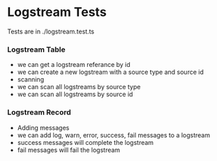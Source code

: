 # Logstream Tests
Tests are in ./logstream.test.ts

### Logstream Table 
 - we can get a logstream referance by id
 - we can create a new logstream with a source type and source id
 - scanning
  - we can scan all logstreams by source type
  - we can scan all logstreams by source id

### Logstream Record
 - Adding messages
  - we can add log, warn, error, success, fail messages to a logstream
  - success messages will complete the logstream
  - fail messages will fail the logstream
